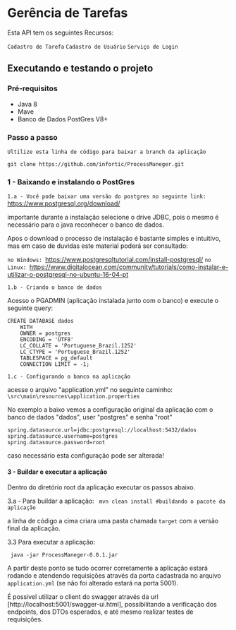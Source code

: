 # Gerência de Tarefas

Esta API tem os seguintes Recursos: 

`Cadastro de Tarefa`
`Cadastro de Usuário`
`Serviço de Login`

## Executando e testando o projeto

### Pré-requisitos
* Java 8
* Mave
* Banco de Dados PostGres V8+
### Passo a passo

`Ultilize esta linha de código para baixar a branch da aplicação`

`git clone https://github.com/infortic/ProcessManeger.git`

### 1 - Baixando e instalando o PostGres

`1.a - Você pode baixar uma versão do postgres no seguinte link:`
https://www.postgresql.org/download/

importante durante a instalação selecione o drive JDBC, pois o mesmo é necessário para o java reconhecer o banco de dados.

Apos o download o processo de instalação é bastante simples e intuitivo, mas em caso de duvidas este material poderá ser consultado: 

`no Windows: `https://www.postgresqltutorial.com/install-postgresql/
`no Linux: `https://www.digitalocean.com/community/tutorials/como-instalar-e-utilizar-o-postgresql-no-ubuntu-16-04-pt 

`1.b - Criando o banco de dados`

Acesso o PGADMIN (aplicação instalada junto com o banco) e execute o seguinte query:

```
CREATE DATABASE dados
    WITH 
    OWNER = postgres
    ENCODING = 'UTF8'
    LC_COLLATE = 'Portuguese_Brazil.1252'
    LC_CTYPE = 'Portuguese_Brazil.1252'
    TABLESPACE = pg_default
    CONNECTION LIMIT = -1;
```
`1.c - Configurando o banco na aplicação`

acesse o arquivo "application.yml" no seguinte caminho:
`\src\main\resources\application.properties`

No exemplo a baixo vemos a configuração original da aplicação com o banco de dados "dados", user "postgres" e senha "root"
```
spring.datasource.url=jdbc:postgresql://localhost:5432/dados
spring.datasource.username=postgres
spring.datasource.password=root
```
caso necessário esta configuração pode ser alterada!



#### 3 - Buildar e executar a aplicação

Dentro do diretório root da aplicação executar os passos abaixo.

3.a - Para buildar a aplicação:
` mvn clean install #buildando o pacote da aplicação`

a linha de código a cima criara uma pasta chamada `target` com a versão final da aplicação.

3.3 Para executar a aplicação:

` java -jar ProcessManeger-0.0.1.jar`

A partir deste ponto se tudo ocorrer corretamente a aplicação estará rodando 
e atendendo requisições através da porta cadastrada no arquivo `application.yml` (se não foi alterado estará na porta 5001).

É possível utilizar o client do swagger através da url [http://localhost:5001/swagger-ui.html], possibilitando a verificação dos endpoints, dos DTOs esperados, e até mesmo realizar testes de requisições. 

